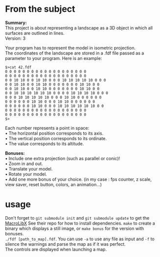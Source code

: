 # From the subject

__Summary:__  
This project is about representing a landscape as a 3D object in which all surfaces are outlined in lines.  
Version: 3  

Your program has to represent the model in isometric projection.  
The coordinates of the landscape are stored in a .fdf file passed as a parameter to
your program. Here is an example:
```
$>cat 42.fdf
0 0 0 0 0 0 0 0 0 0 0 0 0 0 0 0 0 0 0
0 0 0 0 0 0 0 0 0 0 0 0 0 0 0 0 0 0 0
0 0 10 10 0 0 10 10 0 0 0 10 10 10 10 10 0 0 0
0 0 10 10 0 0 10 10 0 0 0 0 0 0 0 10 10 0 0
0 0 10 10 0 0 10 10 0 0 0 0 0 0 0 10 10 0 0
0 0 10 10 10 10 10 10 0 0 0 0 10 10 10 10 0 0 0
0 0 0 10 10 10 10 10 0 0 0 10 10 0 0 0 0 0 0
0 0 0 0 0 0 10 10 0 0 0 10 10 0 0 0 0 0 0
0 0 0 0 0 0 10 10 0 0 0 10 10 10 10 10 10 0 0
0 0 0 0 0 0 0 0 0 0 0 0 0 0 0 0 0 0 0
0 0 0 0 0 0 0 0 0 0 0 0 0 0 0 0 0 0 0
$>
```
Each number represents a point in space:  
• The horizontal position corresponds to its axis.  
• The vertical position corresponds to its ordinate.  
• The value corresponds to its altitude.  
  
__Bonuses:__  
• Include one extra projection (such as parallel or conic)!  
• Zoom in and out.  
• Translate your model.  
• Rotate your model.  
• Add one more bonus of your choice. (in my case : fps counter, z scale, view saver, reset button, colors, an animation...)  

# usage
Don't forget to `git submodule init` and `git submodule update` to get the [MacroLibX](https://github.com/seekrs/MacroLibX) See their repo for how to install dependencies.
`make` to create a binary which displays a still image, or `make bonus` for the version with bonuses.  
`./fdf [path_to_map].fdf`. You can use `-a` to use any file as input and `-f` to silence the warnings and parse the map as if it was perfect.  
The controls are displayed when launching a map.
